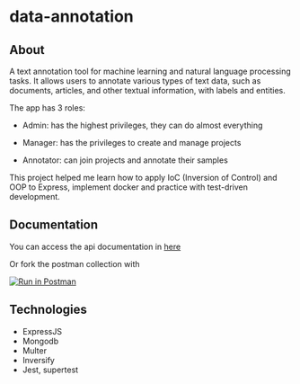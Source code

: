 # data-annotation

## About

A text annotation tool for machine learning and natural language processing tasks. It allows users to annotate various types of text data, such as documents, articles, and other textual information, with labels and entities.

The app has 3 roles:

- Admin: has the highest privileges, they can do almost everything

- Manager: has the privileges to create and manage projects

- Annotator: can join projects and annotate their samples

This project helped me learn how to apply IoC (Inversion of Control) and OOP to Express, implement docker and practice with test-driven development.

## Documentation

You can access the api documentation in [here](https://documenter.getpostman.com/view/24479002/2s9YRGwTsR)

Or fork the postman collection with

[![Run in Postman](https://run.pstmn.io/button.svg)](https://app.getpostman.com/run-collection/24479002-4c62ed52-d235-4d10-bac3-a57fc2622d50?action=collection%2Ffork&source=rip_markdown&collection-url=entityId%3D24479002-4c62ed52-d235-4d10-bac3-a57fc2622d50%26entityType%3Dcollection%26workspaceId%3D0b819cc4-d8fd-4e66-87e0-42eb692c58f2)

## Technologies

- ExpressJS
- Mongodb
- Multer
- Inversify
- Jest, supertest
